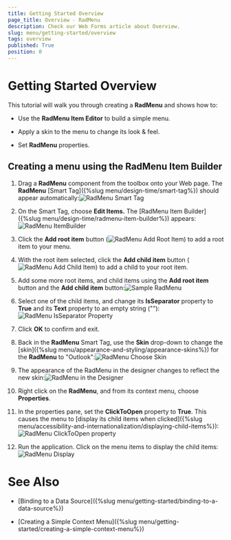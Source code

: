 ```yaml
---
title: Getting Started Overview
page_title: Overview - RadMenu
description: Check our Web Forms article about Overview.
slug: menu/getting-started/overview
tags: overview
published: True
position: 0
---
```


# Getting Started Overview



This tutorial will walk you through creating a **RadMenu** and shows how to:

* Use the **RadMenu Item Editor** to build a simple menu.

* Apply a skin to the menu to change its look & feel.

* Set **RadMenu** properties.

## Creating a menu using the RadMenu Item Builder

1. Drag a **RadMenu** component from the toolbox onto your Web page. The **RadMenu** [Smart Tag]({%slug menu/design-time/smart-tag%}) should appear automatically:![RadMenu Smart Tag](images/menu_smarttag.png)

1. On the Smart Tag, choose **Edit Items.** The [RadMenu Item Builder]({%slug menu/design-time/radmenu-item-builder%}) appears:![RadMenu ItemBuilder](images/menu_itembuilder.png)

1. Click the **Add root item** button (![RadMenu Add Root Item](images/menu_addrootitem.png)) to add a root item to your menu.

1. With the root item selected, click the **Add child item** button (![RadMenu Add Child Item](images/menu_addchilditem.png)) to add a child to your root item.

1. Add some more root items, and child items using the **Add root item** button and the **Add child item** button:![Sample RadMenu](images/menu_samplemenu.png)

1. Select one of the child items, and change its **IsSeparator** property to **True** and its **Text** property to an empty string (""):![RadMenu IsSeparator Property](images/menu_isseparator.png)

1. Click **OK** to confirm and exit.

1. Back in the **RadMenu** Smart Tag, use the **Skin** drop-down to change the [skin]({%slug menu/appearance-and-styling/appearance-skins%}) for the **RadMenu** to "Outlook":![RadMenu Choose Skin](images/menu_chooseskin.png)

1. The appearance of the RadMenu in the designer changes to reflect the new skin:![RadMenu in the Designer](images/menu_designer.png)

1. Right click on the **RadMenu**, and from its context menu, choose **Properties**.

1. In the properties pane, set the **ClickToOpen** property to **True**. This causes the menu to [display its child items when clicked]({%slug menu/accessibility-and-internationalization/displaying-child-items%}):![RadMenu ClickToOpen property](images/menu_clicktoopen.png)

1. Run the application. Click on the menu items to display the child items:![RadMenu Display](images/menu_runmenu.png)

# See Also

 * [Binding to a Data Source]({%slug menu/getting-started/binding-to-a-data-source%})

 * [Creating a Simple Context Menu]({%slug menu/getting-started/creating-a-simple-context-menu%})
